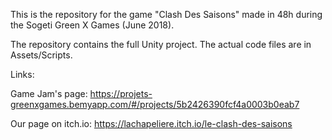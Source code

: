 This is the repository for the game "Clash Des Saisons" made in 48h during the Sogeti Green X Games (June 2018).

The repository contains the full Unity project. The actual code files are in Assets/Scripts. 

Links:

Game Jam's page:
https://projets-greenxgames.bemyapp.com/#/projects/5b2426390fcf4a0003b0eab7

Our page on itch.io: https://lachapeliere.itch.io/le-clash-des-saisons 

